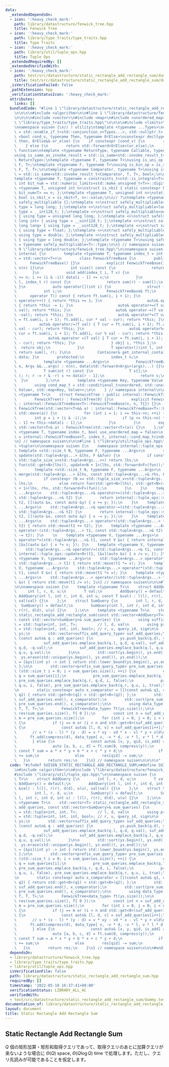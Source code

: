 ```yaml
---
data:
  _extendedDependsOn:
  - icon: ':heavy_check_mark:'
    path: library/datastructure/fenwick_tree.hpp
    title: Fenwick Tree
  - icon: ':heavy_check_mark:'
    path: library/type_traits/type_traits.hpp
    title: Type Traits
  - icon: ':heavy_check_mark:'
    path: library/util/tuple_ops.hpp
    title: Tuple Ops
  _extendedRequiredBy: []
  _extendedVerifiedWith:
  - icon: ':heavy_check_mark:'
    path: test/src/datastructure/static_rectangle_add_rectangle_sum/dummy.test.cpp
    title: test/src/datastructure/static_rectangle_add_rectangle_sum/dummy.test.cpp
  _isVerificationFailed: false
  _pathExtension: hpp
  _verificationStatusIcon: ':heavy_check_mark:'
  attributes:
    links: []
  bundledCode: "#line 1 \"library/datastructure/static_rectangle_add_rectangle_sum.hpp\"\
    \n\n\n\n#include <algorithm>\n\n#line 1 \"library/datastructure/fenwick_tree.hpp\"\
    \n\n\n\n#include <vector>\n#include <map>\n#include <unordered_map>\n\n#line 1\
    \ \"library/type_traits/type_traits.hpp\"\n\n\n\n#include <limits>\n#include <type_traits>\n\
    \nnamespace suisen {\n// ! utility\ntemplate <typename ...Types>\nusing constraints_t\
    \ = std::enable_if_t<std::conjunction_v<Types...>, std::nullptr_t>;\ntemplate\
    \ <bool cond_v, typename Then, typename OrElse>\nconstexpr decltype(auto) constexpr_if(Then&&\
    \ then, OrElse&& or_else) {\n    if constexpr (cond_v) {\n        return std::forward<Then>(then);\n\
    \    } else {\n        return std::forward<OrElse>(or_else);\n    }\n}\n\n// !\
    \ function\ntemplate <typename ReturnType, typename Callable, typename ...Args>\n\
    using is_same_as_invoke_result = std::is_same<std::invoke_result_t<Callable, Args...>,\
    \ ReturnType>;\ntemplate <typename F, typename T>\nusing is_uni_op = is_same_as_invoke_result<T,\
    \ F, T>;\ntemplate <typename F, typename T>\nusing is_bin_op = is_same_as_invoke_result<T,\
    \ F, T, T>;\n\ntemplate <typename Comparator, typename T>\nusing is_comparator\
    \ = std::is_same<std::invoke_result_t<Comparator, T, T>, bool>;\n\n// ! integral\n\
    template <typename T, typename = constraints_t<std::is_integral<T>>>\nconstexpr\
    \ int bit_num = std::numeric_limits<std::make_unsigned_t<T>>::digits;\ntemplate\
    \ <typename T, unsigned int n>\nstruct is_nbit { static constexpr bool value =\
    \ bit_num<T> == n; };\ntemplate <typename T, unsigned int n>\nstatic constexpr\
    \ bool is_nbit_v = is_nbit<T, n>::value;\n\n// ?\ntemplate <typename T>\nstruct\
    \ safely_multipliable {};\ntemplate <>\nstruct safely_multipliable<int> { using\
    \ type = long long; };\ntemplate <>\nstruct safely_multipliable<long long> { using\
    \ type = __int128_t; };\ntemplate <>\nstruct safely_multipliable<unsigned int>\
    \ { using type = unsigned long long; };\ntemplate <>\nstruct safely_multipliable<unsigned\
    \ long int> { using type = __uint128_t; };\ntemplate <>\nstruct safely_multipliable<unsigned\
    \ long long> { using type = __uint128_t; };\ntemplate <>\nstruct safely_multipliable<float>\
    \ { using type = float; };\ntemplate <>\nstruct safely_multipliable<double> {\
    \ using type = double; };\ntemplate <>\nstruct safely_multipliable<long double>\
    \ { using type = long double; };\ntemplate <typename T>\nusing safely_multipliable_t\
    \ = typename safely_multipliable<T>::type;\n\n} // namespace suisen\n\n\n#line\
    \ 9 \"library/datastructure/fenwick_tree.hpp\"\n\nnamespace suisen {\n    namespace\
    \ internal {\n        template <typename T, typename index_t = int, typename Container\
    \ = std::vector<T>>\n        class FenwickTreeBase {\n        public:\n      \
    \      FenwickTreeBase() {}\n            explicit FenwickTreeBase(index_t n) :\
    \ n(n) {}\n\n            int size() const {\n                return n;\n     \
    \       }\n            void add(index_t i, T v) {\n                for (++i; i\
    \ <= n; i += (i & -i)) data[i - 1] += v;\n            }\n            T sum(index_t\
    \ l, index_t r) const {\n                return sum(r) - sum(l);\n           \
    \ }\n            auto operator[](int i) {\n                struct {\n        \
    \            int i;\n                    FenwickTreeBase& ft;\n              \
    \      operator T() const { return ft.sum(i, i + 1); }\n                    auto&\
    \ operator++() { return *this += 1; }\n                    auto& operator--()\
    \ { return *this -= 1; }\n                    auto& operator+=(T val) { ft.add(i,\
    \ val); return *this; }\n                    auto& operator-=(T val) { ft.add(i,\
    \ -val); return *this; }\n                    auto& operator*=(T val) { T cur\
    \ = ft.sum(i, i + 1); ft.add(i, cur * val - cur); return *this; }\n          \
    \          auto& operator/=(T val) { T cur = ft.sum(i, i + 1); ft.add(i, cur /\
    \ val - cur); return *this; }\n                    auto& operator%=(T val) { T\
    \ cur = ft.sum(i, i + 1); ft.add(i, cur % val - cur); return *this; }\n      \
    \              auto& operator =(T val) { T cur = ft.sum(i, i + 1); ft.add(i, val\
    \ - cur); return *this; }\n                } obj{ i, *this };\n              \
    \  return obj;\n            }\n            T operator()(int l, int r) const {\
    \ return sum(l, r); }\n\n            Container& get_internal_container() { return\
    \ data; }\n        protected:\n            index_t n;\n            Container data;\n\
    \            template <typename ...Args>\n            FenwickTreeBase(index_t\
    \ n, Args &&...args) : n(n), data(std::forward<Args>(args)...) {}\n        private:\n\
    \            T sum(int r) const {\n                T s{};\n                for\
    \ (; r; r -= r & -r) s += data[r - 1];\n                return s;\n          \
    \  }\n        };\n\n        template <typename Key, typename Value, bool unordered>\n\
    \        using cond_map_t = std::conditional_t<unordered, std::unordered_map<Key,\
    \ Value>, std::map<Key, Value>>;\n\n    } // namespace internal\n\n    template\
    \ <typename T>\n    struct FenwickTree : public internal::FenwickTreeBase<T> {\n\
    \        FenwickTree() : FenwickTree(0) {}\n        explicit FenwickTree(int n)\
    \ : internal::FenwickTreeBase<T>::FenwickTreeBase(n, n, T{}) {}\n        explicit\
    \ FenwickTree(std::vector<T>&& a) : internal::FenwickTreeBase<T>::FenwickTreeBase(a.size(),\
    \ std::move(a)) {\n            for (int i = 1; i <= this->n; ++i) {\n        \
    \        int p = i + (i & -i);\n                if (p <= this->n) this->data[p\
    \ - 1] += this->data[i - 1];\n            }\n        }\n        explicit FenwickTree(const\
    \ std::vector<T>& a) : FenwickTree(std::vector<T>(a)) {}\n    };\n\n    template\
    \ <typename T, typename index_t, bool use_unordered_map = false>\n    using MapFenwickTree\
    \ = internal::FenwickTreeBase<T, index_t, internal::cond_map_t<index_t, T, use_unordered_map>>;\n\
    \n} // namespace suisen\n\n\n#line 1 \"library/util/tuple_ops.hpp\"\n\n\n\n#include\
    \ <tuple>\n\nnamespace suisen {\n    namespace internal::tuple_ops {\n       \
    \ template <std::size_t N, typename F, typename ...Args>\n        std::tuple<Args...>&\
    \ update(std::tuple<Args...> &lhs, F &&fun) {\n            if constexpr (N ==\
    \ std::tuple_size_v<std::tuple<Args...>>) return lhs;\n            else return\
    \ fun(std::get<N>(lhs)), update<N + 1>(lhs, std::forward<F>(fun));\n        }\n\
    \        template <std::size_t N, typename F, typename ...Args>\n        std::tuple<Args...>&\
    \ merge(std::tuple<Args...> &lhs, const std::tuple<Args...>& rhs, F &&fun) {\n\
    \            if constexpr (N == std::tuple_size_v<std::tuple<Args...>>) return\
    \ lhs;\n            else return fun(std::get<N>(lhs), std::get<N>(rhs)), merge<N\
    \ + 1>(lhs, rhs, std::forward<F>(fun));\n        }\n    }\n    template <typename\
    \ ...Args>\n    std::tuple<Args...>& operator+=(std::tuple<Args...>& t1, const\
    \ std::tuple<Args...>& t2) {\n        return internal::tuple_ops::merge<0>(t1,\
    \ t2, [](auto &x, const auto &y) { x += y; });\n    }\n    template <typename\
    \ ...Args>\n    std::tuple<Args...>& operator-=(std::tuple<Args...>& t1, const\
    \ std::tuple<Args...>& t2) {\n        return internal::tuple_ops::merge<0>(t1,\
    \ t2, [](auto &x, const auto &y) { x -= y; });\n    }\n    template <typename\
    \ ...Args>\n    std::tuple<Args...> operator+(std::tuple<Args...> t1, const std::tuple<Args...>&\
    \ t2) { return std::move(t1 += t2); }\n    template <typename ...Args>\n    std::tuple<Args...>\
    \ operator-(std::tuple<Args...> t1, const std::tuple<Args...>& t2) { return std::move(t1\
    \ -= t2); }\n    \n    template <typename V, typename ...Args>\n    std::tuple<Args...>&\
    \ operator*=(std::tuple<Args...>& t1, const V &v) { return internal::tuple_ops::update<0>(t1,\
    \ [&v](auto &x) { x *= v; }); }\n    template <typename V, typename ...Args>\n\
    \    std::tuple<Args...>& operator/=(std::tuple<Args...>& t1, const V &v) { return\
    \ internal::tuple_ops::update<0>(t1, [&v](auto &x) { x /= v; }); }\n\n    template\
    \ <typename V, typename ...Args>\n    std::tuple<Args...> operator*(const V &v,\
    \ std::tuple<Args...> t1) { return std::move(t1 *= v); }\n    template <typename\
    \ V, typename ...Args>\n    std::tuple<Args...> operator*(std::tuple<Args...>\
    \ t1, const V &v) { return std::move(t1 *= v); }\n    template <typename V, typename\
    \ ...Args>\n    std::tuple<Args...> operator/(std::tuple<Args...> t1, const V\
    \ &v) { return std::move(t1 /= v); }\n} // namespace suisen\n\n\n#line 8 \"library/datastructure/static_rectangle_add_rectangle_sum.hpp\"\
    \n\nnamespace suisen {\n    template <typename T>\n    struct AddQuery {\n   \
    \     int l, r, d, u;\n        T val;\n        AddQuery() = default;\n       \
    \ AddQuery(int l, int r, int d, int u, const T &val) : l(l), r(r), d(d), u(u),\
    \ val(val) {}\n    };\n    struct SumQuery {\n        int l, r, d, u;\n      \
    \  SumQuery() = default;\n        SumQuery(int l, int r, int d, int u) : l(l),\
    \ r(r), d(d), u(u) {}\n    };\n\n    template <typename T>\n    std::vector<T>\
    \ static_rectangle_add_rectangle_sum(const std::vector<AddQuery<T>>& add_queries,\
    \ const std::vector<SumQuery>& sum_queries) {\n        using suffix_add_query_type\
    \ = std::tuple<int, int, T>;         // l, d, val\n        using prefix_sum_query_type\
    \ = std::tuple<int, int, int, bool>; // r, u, query_id, sign\n\n        std::vector<int>\
    \ ys;\n        std::vector<suffix_add_query_type> suf_add_queries;\n        for\
    \ (const auto& q : add_queries) {\n            ys.push_back(q.d), ys.push_back(q.u);\n\
    \            suf_add_queries.emplace_back(q.l, q.d, q.val), suf_add_queries.emplace_back(q.r,\
    \ q.d, -q.val);\n            suf_add_queries.emplace_back(q.l, q.u, -q.val), suf_add_queries.emplace_back(q.r,\
    \ q.u, q.val);\n        }\n\n        std::sort(ys.begin(), ys.end());\n      \
    \  ys.erase(std::unique(ys.begin(), ys.end()), ys.end());\n        auto compress\
    \ = [&ys](int y) -> int { return std::lower_bound(ys.begin(), ys.end(), y) - ys.begin();\
    \ };\n\n        std::vector<prefix_sum_query_type> pre_sum_queries;\n        for\
    \ (std::size_t i = 0; i < sum_queries.size(); ++i) {\n            const auto&\
    \ q = sum_queries[i];\n            pre_sum_queries.emplace_back(q.l, q.d, i, true),\
    \ pre_sum_queries.emplace_back(q.r, q.d, i, false);\n            pre_sum_queries.emplace_back(q.l,\
    \ q.u, i, false), pre_sum_queries.emplace_back(q.r, q.u, i, true);\n        }\n\
    \n        static constexpr auto x_comparator = [](const auto& q1, const auto&\
    \ q2) { return std::get<0>(q1) < std::get<0>(q2); };\n        std::sort(suf_add_queries.begin(),\
    \ suf_add_queries.end(), x_comparator);\n        std::sort(pre_sum_queries.begin(),\
    \ pre_sum_queries.end(), x_comparator);\n\n        using data_type = std::tuple<T,\
    \ T, T, T>;\n        FenwickTree<data_type> ft(ys.size());\n\n        std::vector<T>\
    \ res(sum_queries.size(), T{ 0 });\n        const int n = suf_add_queries.size(),\
    \ m = pre_sum_queries.size();\n        for (int i = 0, j = 0; i < n or j < m;)\
    \ {\n            if (j == m or (i < n and std::get<0>(suf_add_queries[i]) < std::get<0>(pre_sum_queries[j])))\
    \ {\n                const auto& [l, d, v] = suf_add_queries[i++];\n         \
    \       // v * (x - l) * (y - d) = v * xy - vd * x - vl * y + vld\n          \
    \      ft.add(compress(d), data_type{ v, -v * d, -v * l, v * l * d });\n     \
    \       } else {\n                const auto& [x, y, qid, is_add] = pre_sum_queries[j++];\n\
    \                auto [a, b, c, d] = ft.sum(0, compress(y));\n               \
    \ const T sum = a * x * y + b * x + c * y + d;\n                if (is_add) res[qid]\
    \ += sum;\n                else        res[qid] -= sum;\n            }\n     \
    \   }\n        return res;\n    }\n} // namespace suisen\n\n\n\n"
  code: "#ifndef SUISEN_STATIC_RECTANGLE_ADD_RECTANGLE_SUM\n#define SUISEN_STATIC_RECTANGLE_ADD_RECTANGLE_SUM\n\
    \n#include <algorithm>\n\n#include \"library/datastructure/fenwick_tree.hpp\"\n\
    #include \"library/util/tuple_ops.hpp\"\n\nnamespace suisen {\n    template <typename\
    \ T>\n    struct AddQuery {\n        int l, r, d, u;\n        T val;\n       \
    \ AddQuery() = default;\n        AddQuery(int l, int r, int d, int u, const T\
    \ &val) : l(l), r(r), d(d), u(u), val(val) {}\n    };\n    struct SumQuery {\n\
    \        int l, r, d, u;\n        SumQuery() = default;\n        SumQuery(int\
    \ l, int r, int d, int u) : l(l), r(r), d(d), u(u) {}\n    };\n\n    template\
    \ <typename T>\n    std::vector<T> static_rectangle_add_rectangle_sum(const std::vector<AddQuery<T>>&\
    \ add_queries, const std::vector<SumQuery>& sum_queries) {\n        using suffix_add_query_type\
    \ = std::tuple<int, int, T>;         // l, d, val\n        using prefix_sum_query_type\
    \ = std::tuple<int, int, int, bool>; // r, u, query_id, sign\n\n        std::vector<int>\
    \ ys;\n        std::vector<suffix_add_query_type> suf_add_queries;\n        for\
    \ (const auto& q : add_queries) {\n            ys.push_back(q.d), ys.push_back(q.u);\n\
    \            suf_add_queries.emplace_back(q.l, q.d, q.val), suf_add_queries.emplace_back(q.r,\
    \ q.d, -q.val);\n            suf_add_queries.emplace_back(q.l, q.u, -q.val), suf_add_queries.emplace_back(q.r,\
    \ q.u, q.val);\n        }\n\n        std::sort(ys.begin(), ys.end());\n      \
    \  ys.erase(std::unique(ys.begin(), ys.end()), ys.end());\n        auto compress\
    \ = [&ys](int y) -> int { return std::lower_bound(ys.begin(), ys.end(), y) - ys.begin();\
    \ };\n\n        std::vector<prefix_sum_query_type> pre_sum_queries;\n        for\
    \ (std::size_t i = 0; i < sum_queries.size(); ++i) {\n            const auto&\
    \ q = sum_queries[i];\n            pre_sum_queries.emplace_back(q.l, q.d, i, true),\
    \ pre_sum_queries.emplace_back(q.r, q.d, i, false);\n            pre_sum_queries.emplace_back(q.l,\
    \ q.u, i, false), pre_sum_queries.emplace_back(q.r, q.u, i, true);\n        }\n\
    \n        static constexpr auto x_comparator = [](const auto& q1, const auto&\
    \ q2) { return std::get<0>(q1) < std::get<0>(q2); };\n        std::sort(suf_add_queries.begin(),\
    \ suf_add_queries.end(), x_comparator);\n        std::sort(pre_sum_queries.begin(),\
    \ pre_sum_queries.end(), x_comparator);\n\n        using data_type = std::tuple<T,\
    \ T, T, T>;\n        FenwickTree<data_type> ft(ys.size());\n\n        std::vector<T>\
    \ res(sum_queries.size(), T{ 0 });\n        const int n = suf_add_queries.size(),\
    \ m = pre_sum_queries.size();\n        for (int i = 0, j = 0; i < n or j < m;)\
    \ {\n            if (j == m or (i < n and std::get<0>(suf_add_queries[i]) < std::get<0>(pre_sum_queries[j])))\
    \ {\n                const auto& [l, d, v] = suf_add_queries[i++];\n         \
    \       // v * (x - l) * (y - d) = v * xy - vd * x - vl * y + vld\n          \
    \      ft.add(compress(d), data_type{ v, -v * d, -v * l, v * l * d });\n     \
    \       } else {\n                const auto& [x, y, qid, is_add] = pre_sum_queries[j++];\n\
    \                auto [a, b, c, d] = ft.sum(0, compress(y));\n               \
    \ const T sum = a * x * y + b * x + c * y + d;\n                if (is_add) res[qid]\
    \ += sum;\n                else        res[qid] -= sum;\n            }\n     \
    \   }\n        return res;\n    }\n} // namespace suisen\n\n\n#endif // SUISEN_STATIC_RECTANGLE_ADD_RECTANGLE_SUM\n"
  dependsOn:
  - library/datastructure/fenwick_tree.hpp
  - library/type_traits/type_traits.hpp
  - library/util/tuple_ops.hpp
  isVerificationFile: false
  path: library/datastructure/static_rectangle_add_rectangle_sum.hpp
  requiredBy: []
  timestamp: '2022-05-10 16:37:41+09:00'
  verificationStatus: LIBRARY_ALL_AC
  verifiedWith:
  - test/src/datastructure/static_rectangle_add_rectangle_sum/dummy.test.cpp
documentation_of: library/datastructure/static_rectangle_add_rectangle_sum.hpp
layout: document
title: Static Rectangle Add Rectangle Sum
---
```

## Static Rectangle Add Rectangle Sum

$Q$ 個の矩形加算・矩形和取得クエリであって、取得クエリのあとに加算クエリが来ないような場合に $\Theta(Q)$ space, $\Theta(Q \log Q)$ time で処理します。ただし、クエリ先読みが可能であることを仮定します。

